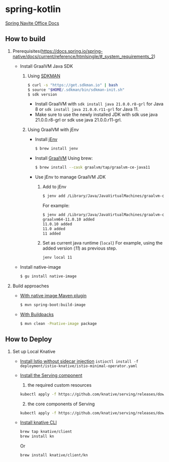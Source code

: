 # spring-kotlin

[Spring Navite Office Docs](https://docs.spring.io/spring-native/docs/current/reference/htmlsingle/#overview)

## How to build

1. Prerequisites(https://docs.spring.io/spring-native/docs/current/reference/htmlsingle/#_system_requirements_2)

    - Install GraalVM Java SDK

        1. Using [SDKMAN](https://sdkman.io/install)
            ```sh
            $ curl -s "https://get.sdkman.io" | bash
            $ source "$HOME/.sdkman/bin/sdkman-init.sh"
            $ sdk version
            ```
            - Install GraalVM with `sdk install java 21.0.0.r8-grl` for Java 8 or `sdk install java 21.0.0.r11-grl` for Java 11.
            - Make sure to use the newly installed JDK with sdk use java 21.0.0.r8-grl or sdk use java 21.0.0.r11-grl.


        2. Using GraalVM with jEnv

            - Install [jEnv](https://www.jenv.be/)
                ```sh
                $ brew install jenv
                ```

            - Install [GraalVM](https://www.graalvm.org/)
                Using brew:
                ```sh
                $ brew install --cask graalvm/tap/graalvm-ce-java11
                ```
            - Use jEnv to manage GraalVM JDK
                1. Add to jEnv
                    ```sh
                    $ jenv add /Library/Java/JavaVirtualMachines/graalvm-ce-javaV-XX.Y.Z/Contents/Home
                    ```
                    For example:
                    ```sh
                    $ jenv add /Library/Java/JavaVirtualMachines/graalvm-ce-java11-21.0.0/Contents/Home/
                    graalvm64-11.0.10 added
                    11.0.10 added
                    11.0 added
                    11 added
                    ```
                2. Set as current java runtime (`local`)
                    For example, using the added version (*11*) as previous step.
                    ```sh
                    jenv local 11
                    ```

    - Install native-image
        ```sh
        $ gu install native-image
        ```

1. Build approaches


    - [With native image Maven plugin](https://docs.spring.io/spring-native/docs/current/reference/htmlsingle/#getting-started-native-image)
        ```sh
        $ mvn spring-boot:build-image
        ```

    - [With Buildpacks](https://docs.spring.io/spring-native/docs/current/reference/htmlsingle/#getting-started-buildpacks)
        ```sh
        $ mvn clean -Pnative-image package
        ```

## How to Deploy

1. Set up Local Knative

    - [Install Istio without sidecar injection](https://knative.dev/docs/install/installing-istio/#installing-istio-without-sidecar-injection)
    `istioctl install -f deployment/istio-knative/istio-minimal-operator.yaml`

    - [Install the Serving component](https://knative.dev/docs/install/install-serving-with-yaml/#install-the-serving-component)
      1. the required custom resources
        ```bash
        kubectl apply -f https://github.com/knative/serving/releases/download/v0.22.0/serving-crds.yaml
        ```
      2. the core components of Serving
        ```bash
        kubectl apply -f https://github.com/knative/serving/releases/download/v0.22.0/serving-core.yaml
        ```

    - [Install knative CLI](https://knative.dev/docs/client/install-kn/#install-kn-using-brew)
        ```bash
        brew tap knative/client
        brew install kn
        ```
        Or
        ```
        brew install knative/client/kn
        ```